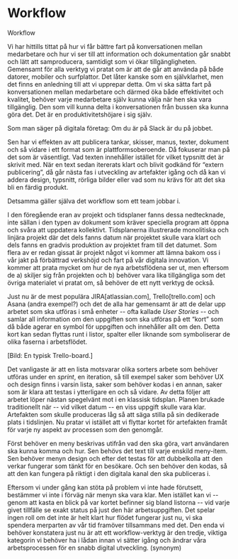 # Workflow

Workflow

Vi har hittills tittat på hur vi får bättre fart på konversationen mellan medarbetare och hur vi ser till att information och dokumentation går snabbt och lätt att samproducera, samtidigt som vi ökar tillgängligheten. Gemensamt för alla verktyg vi pratat om är att de går att använda på både datorer, mobiler och surfplattor. Det låter kanske som en självklarhet, men det finns en anledning till att vi upprepar detta. Om vi ska sätta fart på konversationen mellan medarbetare och därmed öka både effektivitet och kvalitet, behöver varje medarbetare själv kunna välja när hen ska vara tillgänglig. Den som vill kunna delta i konversationen från bussen ska kunna göra det. Det är en produktivitetshöjare i sig själv.

Som man säger på digitala företag: Om du är på Slack är du på jobbet.

Sen har vi effekten av att publicera tankar, skisser, manus, texter, dokument och så vidare i ett format som är plattformsoberoende. Då fokuserar man på det som är väsentligt. Vad texten innehåller istället för vilket typsnitt det är skrivit med. När en text sedan itererats klart och blivit godkänd för “extern publicering”, då går nästa fas i utveckling av artefakter igång och då kan vi addera design, typsnitt, rörliga bilder eller vad som nu krävs för att det ska bli en färdig produkt.

Detsamma gäller själva det workflow som ett team jobbar i.

I den föregående eran av projekt och tidsplaner fanns dessa nedtecknade, inte sällan i den typen av dokument som kräver speciella program att öppna och svåra att uppdatera kollektivt. Tidsplanerna illustrerade monolitiska och linjära projekt där det dels fanns datum när projektet skulle vara klart och dels fanns en gradvis produktion av projektet fram till det datumet. Som flera av er redan gissat är projekt något vi kommer att lämna bakom oss i vår jakt på förbättrad verkshöjd och fart på vår digitala innovation. Vi kommer att prata mycket om hur de nya arbetsflödena ser ut, men eftersom de a\) skiljer sig från projekten och b\) behöver vara lika tillgängliga som det övriga materialet vi pratat om, så behöver de ett nytt verktyg de också.

Just nu är de mest populära JIRA\[atlassian.com\], Trello\[trello.com\] och Asana \(andra exempel?\) och det de alla har gemensamt är att de delar upp arbetet som ska utföras i små enheter -- ofta kallade _User Stories_ -- och samlar all information om den uppgiften som ska utföras på ett “kort” som då både agerar en symbol för uppgiften och innehåller allt om den. Detta kort kan sedan flyttas runt i listor, spalter eller liknande som symboliserar de olika faserna i arbetsflödet.

\[Bild: En typisk Trello-board.\]

Det vanligaste är att en lista motsvarar olika sorters arbete som behöver utföras under en _sprint_, en iteration, så till exempel saker som behöver UX och design finns i varsin lista, saker som behöver kodas i en annan, saker som är klara att testas i ytterligare en och så vidare. Av detta följer att arbetet löper nästan spegelvänt mot i en klassisk tidsplan. Planen brukade traditionellt när -- vid vilket datum -- en viss uppgift skulle vara klar. Artefakten som skulle produceras låg så att säga stilla på sin dedikerade plats i tidslinjen. Nu pratar vi istället att vi flyttar kortet för artefakten framåt för varje ny aspekt av processen som den genomgår.

Först behöver en meny beskrivas utifrån vad den ska göra, vart användaren ska kunna komma och hur. Sen behövs det text till varje enskild meny-item. Sen behöver menyn design och efter det testas för att dubbelkolla att den verkar fungerar som tänkt för en besökare. Och sen behöver den kodas, så att den kan fungera på riktigt i den digitala kanal den ska publiceras i.

Eftersom vi under gång kan stöta på problem vi inte hade förutsett, bestämmer vi inte i förväg när menyn ska vara klar. Men istället kan vi -- genom att kasta en blick på var kortet befinner sig bland listorna -- vid varje givet tillfälle se exakt status på just den här arbetsuppgiften. Det spelar ingen roll om det inte är helt klart hur flödet fungerar just nu, vi ska spendera merparten av vår tid framöver tillsammans med det. Den enda vi behöver konstatera just nu är att ett workflow-verktyg är den tredje, viktiga kategorin vi behöver ha i lådan innan vi sätter igång och ändrar våra arbetsprocessen för en snabb digital utveckling. \(synonym\)

